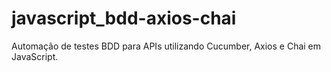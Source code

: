# javascript_bdd-axios-chai
Automação de testes BDD para APIs utilizando Cucumber, Axios e Chai em JavaScript.
